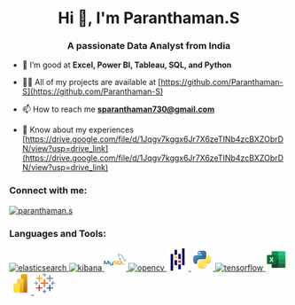 <h1 align="center">Hi 👋, I'm Paranthaman.S</h1>
<h3 align="center">A passionate Data Analyst from India</h3>

- 🌱 I’m good at **Excel, Power BI, Tableau, SQL, and Python**

- 👨‍💻 All of my projects are available at [https://github.com/Paranthaman-S](https://github.com/Paranthaman-S)

- 📫 How to reach me **sparanthaman730@gmail.com**

- 📄 Know about my experiences [https://drive.google.com/file/d/1Jqgv7kggx6Jr7X6zeTINb4zcBXZObrDN/view?usp=drive_link](https://drive.google.com/file/d/1Jqgv7kggx6Jr7X6zeTINb4zcBXZObrDN/view?usp=drive_link)

<h3 align="left">Connect with me:</h3>
<p align="left">
<a href="https://linkedin.com/in/paranthaman.s" target="blank"><img align="center" src="https://raw.githubusercontent.com/rahuldkjain/github-profile-readme-generator/master/src/images/icons/Social/linked-in-alt.svg" alt="paranthaman.s" height="30" width="40" /></a>
</p>

<h3 align="left">Languages and Tools:</h3>
<p align="left"> <a href="https://www.elastic.co" target="_blank" rel="noreferrer"> <img src="https://www.vectorlogo.zone/logos/elastic/elastic-icon.svg" alt="elasticsearch" width="40" height="40"/> </a> <a href="https://www.elastic.co/kibana" target="_blank" rel="noreferrer"> <img src="https://www.vectorlogo.zone/logos/elasticco_kibana/elasticco_kibana-icon.svg" alt="kibana" width="40" height="40"/> </a> <a href="https://www.mysql.com/" target="_blank" rel="noreferrer"> <img src="https://raw.githubusercontent.com/devicons/devicon/master/icons/mysql/mysql-original-wordmark.svg" alt="mysql" width="40" height="40"/> </a> <a href="https://opencv.org/" target="_blank" rel="noreferrer"> <img src="https://www.vectorlogo.zone/logos/opencv/opencv-icon.svg" alt="opencv" width="40" height="40"/> </a> <a href="https://pandas.pydata.org/" target="_blank" rel="noreferrer"> <img src="https://raw.githubusercontent.com/devicons/devicon/2ae2a900d2f041da66e950e4d48052658d850630/icons/pandas/pandas-original.svg" alt="pandas" width="40" height="40"/> </a> <a href="https://www.python.org" target="_blank" rel="noreferrer"> <img src="https://raw.githubusercontent.com/devicons/devicon/master/icons/python/python-original.svg" alt="python" width="40" height="40"/> </a> <a href="https://www.tensorflow.org" target="_blank" rel="noreferrer"> <img src="https://www.vectorlogo.zone/logos/tensorflow/tensorflow-icon.svg" alt="tensorflow" width="40" height="40"/> <img src="\Assets\icons8-excel-48.png" alt="excel" width="40" height="40"/> <img src="\Assets\icons8-power-bi-2021-48.png" alt="Power BI" width="40" height="40"/> <img src="\Assets\icons8-tableau-software-48.png" alt="Tableau" width="40" height="40"/> </a> </p>
